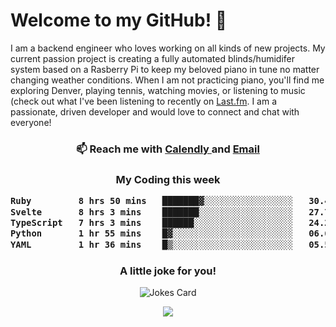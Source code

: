 <h1> Welcome to my GitHub! 👋 </h1>


  I am a backend engineer who loves working on all kinds of new projects. My current passion project is creating a fully automated blinds/humidifer system based on a Rasberry Pi to keep my beloved piano in tune no matter changing weather conditions. When I am not practicing piano, you'll find me exploring Denver, playing tennis, watching movies, or listening to music (check out what I've been listening to recently on [Last.fm](https://www.last.fm/user/mballa000). I am a passionate, driven developer and would love to connect and chat with everyone!

<h3 align = "center"> 📫 Reach me with <a href = "https://calendly.com/msbrandt00/30min"> Calendly </a> and <a href="mailto:msbrandt00@gmail.com">Email</a> 
 </h3>


 
<div align = "center"
[![Anurag's GitHub stats](https://github-readme-stats.vercel.app/api?username=mbrandt00)](https://github.com/anuraghazra/github-readme-stats)
          </div>
<h3 align="center">
  My Coding this week
<!--START_SECTION:waka-->

```txt
Ruby         8 hrs 50 mins   ███████▓░░░░░░░░░░░░░░░░░   30.43 %
Svelte       8 hrs 3 mins    ███████░░░░░░░░░░░░░░░░░░   27.73 %
TypeScript   7 hrs 3 mins    ██████░░░░░░░░░░░░░░░░░░░   24.28 %
Python       1 hr 55 mins    █▓░░░░░░░░░░░░░░░░░░░░░░░   06.65 %
YAML         1 hr 36 mins    █▒░░░░░░░░░░░░░░░░░░░░░░░   05.53 %
```

<!--END_SECTION:waka-->

### A little joke for you!

![Jokes Card](https://readme-jokes.vercel.app/api?hideBorder)

<a href="https://www.linkedin.com/in/mbrandt00/"><img src="https://img.shields.io/badge/linkedin-%230077B5.svg?&style=for-the-badge&logo=linkedin&logoColor=white" /></a>
